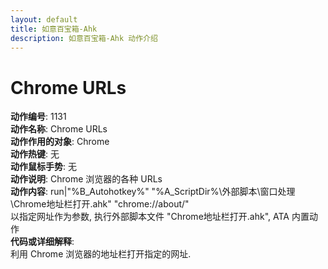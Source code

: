 ```yaml
---
layout: default
title: 如意百宝箱-Ahk
description: 如意百宝箱-Ahk 动作介绍
---
```

<link rel="stylesheet" href="../actions/css/atom-one-light.min.css">
<script src="../actions/js/highlight.min.js"></script>
<script>hljs.highlightAll();</script>

# [](#header-2) Chrome URLs
**动作编号**: 1131  
**动作名称**: Chrome URLs  
**动作作用的对象**: Chrome  
**动作热键**: 无  
**动作鼠标手势**: 无  
**动作说明**: Chrome 浏览器的各种 URLs  
**动作内容**: run|"%B_Autohotkey%" "%A_ScriptDir%\外部脚本\窗口处理\Chrome地址栏打开.ahk" "chrome://about/"  
以指定网址作为参数, 执行外部脚本文件 "Chrome地址栏打开.ahk", ATA 内置动作  
**代码或详细解释**:  
利用 Chrome 浏览器的地址栏打开指定的网址.  
